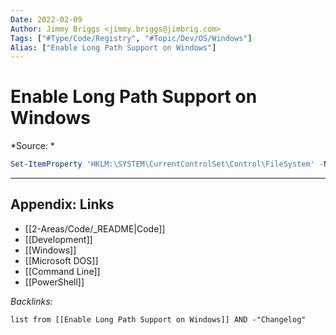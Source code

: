 ```yaml
---
Date: 2022-02-09
Author: Jimmy Briggs <jimmy.briggs@jimbrig.com>
Tags: ["#Type/Code/Registry", "#Topic/Dev/OS/Windows"]
Alias: ["Enable Long Path Support on Windows"]
---
```


# Enable Long Path Support on Windows

*Source: *

```powershell
Set-ItemProperty 'HKLM:\SYSTEM\CurrentControlSet\Control\FileSystem' -Name 'LongPathsEnabled' -Value 1
```

***

## Appendix: Links

- [[2-Areas/Code/_README|Code]]
- [[Development]]
- [[Windows]]
- [[Microsoft DOS]]
- [[Command Line]]
- [[PowerShell]]

*Backlinks:*

```dataview
list from [[Enable Long Path Support on Windows]] AND -"Changelog"
```